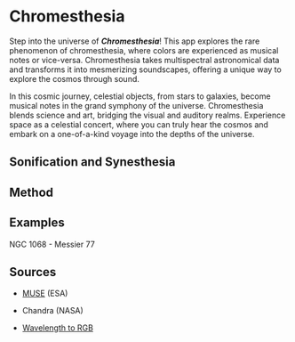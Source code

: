 # Chromesthesia

Step into the universe of ***Chromesthesia***! This app explores the rare phenomenon of chromesthesia, where colors are experienced as musical notes or vice-versa. Chromesthesia takes multispectral astronomical data and transforms it into mesmerizing soundscapes, offering a unique way to explore the cosmos through sound.

In this cosmic journey, celestial objects, from stars to galaxies, become musical notes in the grand symphony of the universe. Chromesthesia blends science and art, bridging the visual and auditory realms. Experience space as a celestial concert, where you can truly hear the cosmos and embark on a one-of-a-kind voyage into the depths of the universe.

## Sonification and Synesthesia

## Method

## Examples

NGC 1068 - Messier 77

## Sources

- [MUSE](http://archive.eso.org/scienceportal/home) (ESA)
- Chandra (NASA)

- [Wavelength to RGB](https://gist.github.com/error454/65d7f392e1acd4a782fc)